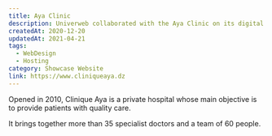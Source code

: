 ```yaml
---
title: Aya Clinic
description: Univerweb collaborated with the Aya Clinic on its digital presence. We created the website and we provide hosting.
createdAt: 2020-12-20
updatedAt: 2021-04-21
tags:
  - WebDesign
  - Hosting
category: Showcase Website
link: https://www.cliniqueaya.dz
---
```


Opened in 2010, Clinique Aya is a private hospital whose main objective is to provide patients with quality care.

It brings together more than 35 specialist doctors and a team of 60 people.
